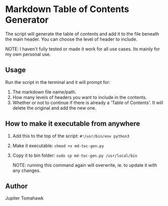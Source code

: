 # Markdown Table of Contents Generator

The script will generate the table of contents and add it to the file beneath the main header. You can choose the level of header to include.

NOTE: I haven't fully tested or made it work for all use cases. Its mainly for my own personal use.

## Usage

Run the script in the terminal and it will prompt for:

1. The markdown file name/path.
2. How many levels of headers you want to include in the contents.
3. Whether or not to continue if there is already a 'Table of Contents'. It will delete the original and add the new one.

## How to make it executable from anywhere

1. Add this to the top of the script: `#!/usr/bin/env python3`
2. Make it executable: `chmod +x md-toc-gen.py`
3. Copy it to bin folder: `sudo cp md-toc-gen.py /usr/local/bin`

   NOTE: running this command again will overwrite, ie. to update it with any changes.

## Author

Jupiter Tomahawk
